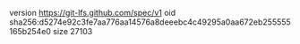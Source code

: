 version https://git-lfs.github.com/spec/v1
oid sha256:d5274e92c3fe7aa776aa14576a8deeebc4c49295a0aa672eb255555165b254e0
size 27103

